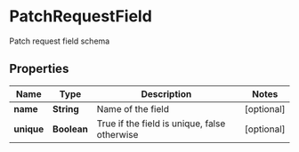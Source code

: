 

# PatchRequestField

Patch request field schema
## Properties

Name | Type | Description | Notes
------------ | ------------- | ------------- | -------------
**name** | **String** | Name of the field |  [optional]
**unique** | **Boolean** | True if the field is unique, false otherwise |  [optional]



